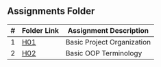 ##  Assignments Folder

|   #   | Folder Link | Assignment Description |
| :---: | ----------- | ---------------------- |
|   1   |[H01](https://github.com/asaiahL9/2143-OOP-logan/tree/master/Assignments/H01)      |Basic Project Organization|
|   2   | [H02](https://github.com/asaiahL9/2143-OOP-logan/tree/master/Assignments/H02) | Basic OOP Terminology |
